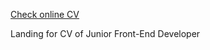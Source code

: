 [Check online CV](https://muratx10.github.io/rsschool-2019Q1-cv)

Landing for CV of Junior Front-End Developer

